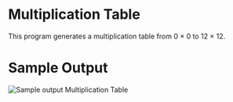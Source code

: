 Multiplication Table
========================================================

This program generates a multiplication table from 0 × 0 to 12 × 12. 


Sample Output
========================================================

![Sample output Multiplication Table](https://github.com/nihathalici/The-Big-Book-of-Small-Python-Projects/blob/main/C49-Project-49-Multiplication-Table/multiplication_table_sample_output.PNG)

